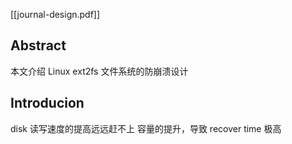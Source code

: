 [[journal-design.pdf]]

## Abstract
本文介绍 Linux ext2fs 文件系统的防崩溃设计

## Introducion

disk 读写速度的提高远远赶不上 容量的提升，导致 recover time 极高

